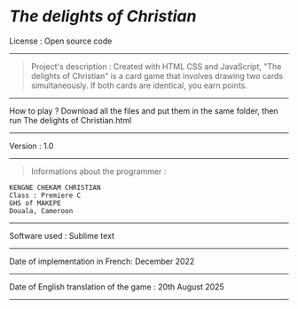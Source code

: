 # _*The delights of Christian*_ 


License : Open source code

---

> Project's description :
Created with HTML CSS and JavaScript, "The delights of Christian" is a card
game that involves drawing two cards simultaneously. If both cards are identical, 
you earn points.

---

How to play ?
Download all the files and put them in the same folder, then run The delights of Christian.html

---

Version : 1.0

---

> Informations about the programmer :

	KENGNE CHEKAM CHRISTIAN
    Class : Premiere C
	GHS of MAKEPE
	Douala, Cameroon

---

Software used : Sublime text

---

Date of implementation in French: December 2022

---

Date of English translation of the game : 20th August 2025

---




